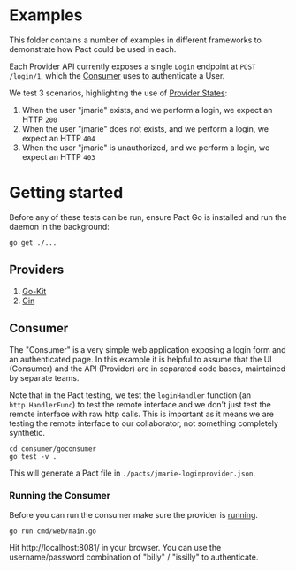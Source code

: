 # Examples

This folder contains a number of examples in different frameworks to demonstrate
how Pact could be used in each.

Each Provider API currently exposes a single `Login` endpoint at `POST /login/1`,
which the [Consumer](consumer/goconsumer) uses to authenticate a User.

We test 3 scenarios, highlighting the use of [Provider States](/pact-foundation/pact-go#provider#provider-states):

1.  When the user "jmarie" exists, and we perform a login, we expect an HTTP `200`
1.  When the user "jmarie" does not exists, and we perform a login, we expect an HTTP `404`
1.  When the user "jmarie" is unauthorized, and we perform a login, we expect an HTTP `403`

# Getting started

Before any of these tests can be run, ensure Pact Go is installed and run the
daemon in the background:

```
go get ./...
```

## Providers

1.  [Go-Kit](go-kit)
2.  [Gin](gin)

## Consumer

The "Consumer" is a very simple web application exposing a login form and an
authenticated page. In this example it is helpful to assume that the UI (Consumer)
and the API (Provider) are in separated code bases, maintained by separate teams.

Note that in the Pact testing, we test the `loginHandler` function (an `http.HandlerFunc`)
to test the remote interface and we don't just test the remote interface with
raw http calls. This is important as it means we are testing the remote interface
to our collaborator, not something completely synthetic.

```
cd consumer/goconsumer
go test -v .
```

This will generate a Pact file in `./pacts/jmarie-loginprovider.json`.

### Running the Consumer

Before you can run the consumer make sure the provider is
[running](#running-the-provider).

```
go run cmd/web/main.go
```

Hit http://localhost:8081/ in your browser. You can use the username/password
combination of "billy" / "issilly" to authenticate.
